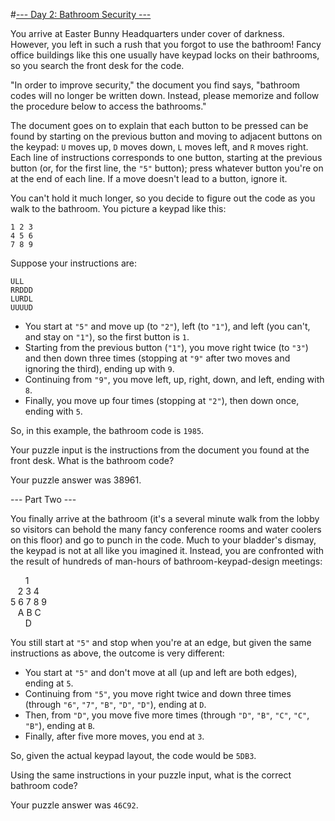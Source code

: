 #[--- Day 2: Bathroom Security ---](http://adventofcode.com/2016/day/2)

You arrive at Easter Bunny Headquarters under cover of darkness. However, you left in such a rush that you forgot to use the bathroom! Fancy office buildings like this one usually have keypad locks on their bathrooms, so you search the front desk for the code.

"In order to improve security," the document you find says, "bathroom codes will no longer be written down. Instead, please memorize and follow the procedure below to access the bathrooms."

The document goes on to explain that each button to be pressed can be found by starting on the previous button and moving to adjacent buttons on the keypad: ``U`` moves up, ``D`` moves down, ``L`` moves left, and ``R`` moves right. Each line of instructions corresponds to one button, starting at the previous button (or, for the first line, the ``"5"`` button); press whatever button you're on at the end of each line. If a move doesn't lead to a button, ignore it.

You can't hold it much longer, so you decide to figure out the code as you walk to the bathroom. You picture a keypad like this:

``1 2 3``  
``4 5 6``  
``7 8 9``  

Suppose your instructions are:

``ULL``  
``RRDDD``  
``LURDL``  
``UUUUD``  

- You start at ``"5"`` and move up (to ``"2"``), left (to ``"1"``), and left (you can't, and stay on ``"1"``), so the first button is ``1``.
- Starting from the previous button (``"1"``), you move right twice (to ``"3"``) and then down three times (stopping at ``"9"`` after two moves and ignoring the third), ending up with ``9``.
- Continuing from ``"9"``, you move left, up, right, down, and left, ending with ``8``.
- Finally, you move up four times (stopping at ``"2"``), then down once, ending with ``5``.  

So, in this example, the bathroom code is ``1985``.

Your puzzle input is the instructions from the document you found at the front desk. What is the bathroom code?

Your puzzle answer was 38961.

--- Part Two ---

You finally arrive at the bathroom (it's a several minute walk from the lobby so visitors can behold the many fancy conference rooms and water coolers on this floor) and go to punch in the code. Much to your bladder's dismay, the keypad is not at all like you imagined it. Instead, you are confronted with the result of hundreds of man-hours of bathroom-keypad-design meetings:

&nbsp;&nbsp;&nbsp;&nbsp;&nbsp;&nbsp;1      
&nbsp;&nbsp;&nbsp;2 3 4      
5 6 7 8 9  
&nbsp;&nbsp;&nbsp;A B C  
&nbsp;&nbsp;&nbsp;&nbsp;&nbsp;&nbsp;D    

You still start at ``"5"`` and stop when you're at an edge, but given the same instructions as above, the outcome is very different:

- You start at ``"5"`` and don't move at all (up and left are both edges), ending at ``5``.
- Continuing from ``"5"``, you move right twice and down three times (through ``"6"``, ``"7"``, ``"B"``, ``"D"``, ``"D"``), ending at ``D``.
- Then, from ``"D"``, you move five more times (through ``"D"``, ``"B"``, ``"C"``, ``"C"``, ``"B"``), ending at ``B``.
- Finally, after five more moves, you end at ``3``.  

So, given the actual keypad layout, the code would be ``5DB3``.

Using the same instructions in your puzzle input, what is the correct bathroom code?

Your puzzle answer was ``46C92``.
